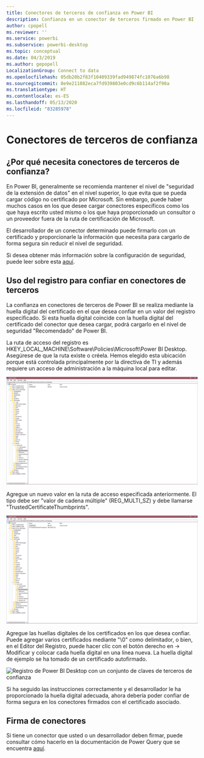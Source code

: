 ```yaml
---
title: Conectores de terceros de confianza en Power BI
description: Confianza en un conector de terceros firmado en Power BI
author: cpopell
ms.reviewer: ''
ms.service: powerbi
ms.subservice: powerbi-desktop
ms.topic: conceptual
ms.date: 04/3/2019
ms.author: gepopell
LocalizationGroup: Connect to data
ms.openlocfilehash: 05db20b2f83f10409339fad949874fc1076a6b98
ms.sourcegitcommit: 0e9e211082eca7fd939803e0cd9c6b114af2f90a
ms.translationtype: HT
ms.contentlocale: es-ES
ms.lasthandoff: 05/13/2020
ms.locfileid: "83285978"
---
```

# <a name="trusted-third-party-connectors"></a>Conectores de terceros de confianza

## <a name="why-do-you-need-trusted-third-party-connectors"></a>¿Por qué necesita conectores de terceros de confianza?

En Power BI, generalmente se recomienda mantener el nivel de "seguridad de la extensión de datos" en el nivel superior, lo que evita que se pueda cargar código no certificado por Microsoft. Sin embargo, puede haber muchos casos en los que desee cargar conectores específicos como los que haya escrito usted mismo o los que haya proporcionado un consultor o un proveedor fuera de la ruta de certificación de Microsoft.

El desarrollador de un conector determinado puede firmarlo con un certificado y proporcionarle la información que necesita para cargarlo de forma segura sin reducir el nivel de seguridad.

Si desea obtener más información sobre la configuración de seguridad, puede leer sobre esta [aquí](https://docs.microsoft.com/power-bi/desktop-connector-extensibility).

## <a name="using-the-registry-to-trust-third-party-connectors"></a>Uso del registro para confiar en conectores de terceros

La confianza en conectores de terceros de Power BI se realiza mediante la huella digital del certificado en el que desea confiar en un valor del registro especificado. Si esta huella digital coincide con la huella digital del certificado del conector que desea cargar, podrá cargarlo en el nivel de seguridad "Recomendado" de Power BI. 

La ruta de acceso del registro es HKEY_LOCAL_MACHINE\Software\Policies\Microsoft\Power BI Desktop. Asegúrese de que la ruta existe o créela. Hemos elegido esta ubicación porque está controlada principalmente por la directiva de TI y además requiere un acceso de administración a la máquina local para editar. 

![Registro de Power BI Desktop sin ningún conjunto de claves de terceros de confianza](media/desktop-trusted-third-party-connectors/desktoptrustedthird1.png)

Agregue un nuevo valor en la ruta de acceso especificada anteriormente. El tipo debe ser "valor de cadena múltiple" (REG_MULTI_SZ) y debe llamarse "TrustedCertificateThumbprints". 

![Registro de Power BI Desktop con una entrada para conectores de terceros de confianza pero sin claves](media/desktop-trusted-third-party-connectors/desktoptrustedthird2.png)

Agregue las huellas digitales de los certificados en los que desea confiar. Puede agregar varios certificados mediante "\0" como delimitador, o bien, en el Editor del Registro, puede hacer clic con el botón derecho en -> Modificar y colocar cada huella digital en una línea nueva. La huella digital de ejemplo se ha tomado de un certificado autofirmado. 

 ![Registro de Power BI Desktop con un conjunto de claves de terceros de confianza](media/desktop-trusted-third-party-connectors/desktoptrustedthird3.png)

Si ha seguido las instrucciones correctamente y el desarrollador le ha proporcionado la huella digital adecuada, ahora debería poder confiar de forma segura en los conectores firmados con el certificado asociado.

## <a name="how-to-sign-connectors"></a>Firma de conectores

Si tiene un conector que usted o un desarrollador deben firmar, puede consultar cómo hacerlo en la documentación de Power Query que se encuentra [aquí](https://docs.microsoft.com/power-query/handlingconnectorsigning).
